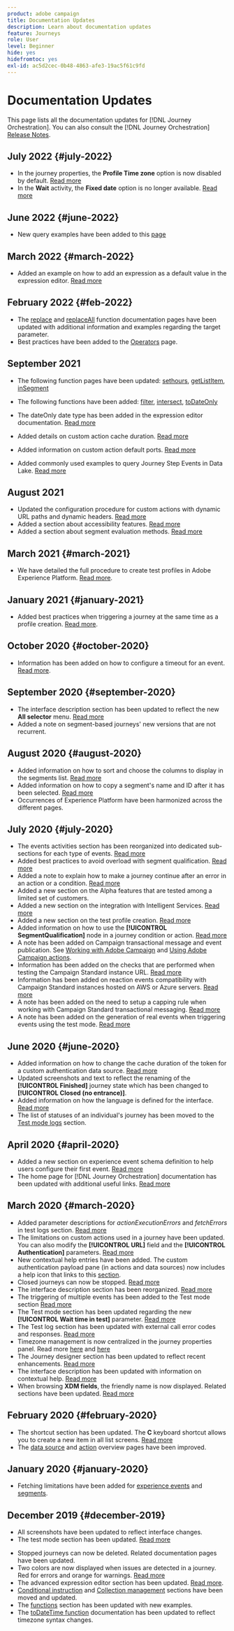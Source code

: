 ```yaml
---
product: adobe campaign
title: Documentation Updates
description: Learn about documentation updates
feature: Journeys
role: User
level: Beginner
hide: yes
hidefromtoc: yes
exl-id: ac5d2cec-0b48-4863-afe3-19ac5f61c9fd
---
```

# Documentation Updates

This page lists all the documentation updates for [!DNL Journey Orchestration].
You can also consult the [!DNL Journey Orchestration] [Release Notes](../release-notes/release-notes.md).

## July 2022 {#july-2022}

* In the journey properties, the **Profile Time zone** option is now disabled by default. [Read more](../building-journeys/timezone-management.md#timezone-from-profiles)
* In the **Wait** activity, the **Fixed date** option is no longer available. [Read more](../building-journeys/wait-activity.md)

## June 2022 {#june-2022}

* New query examples have been added to this [page](../building-journeys/query-examples.md)

## March 2022 {#march-2022}

* Added an example on how to add an expression as a default value in the expression editor. [Read more](../expression/field-references.md#default-value)

## February 2022 {#feb-2022}

* The [replace](../functions/functionreplace.md#example_2) and [replaceAll](../functions/functionreplaceall.md#example) function documentation pages have been updated with additional information and examples regarding the target parameter.
* Best practices have been added to the [Operators](../expression/operators.md#important-notes) page.

## September 2021

* The following function pages have been updated: [sethours](../functions/functionsethours.md), [getListItem](../functions/functiongetlistitem.md), [inSegment](../functions/functioninsegment.md)

* The following functions have been added: [filter](../functions/functionfilter.md), [intersect](../functions/functionintersect.md), [toDateOnly](../functions/functiontodateonly.md)

* The dateOnly date type has been added in the expression editor documentation. [Read more](../expression/data-types.md)

* Added details on custom action cache duration. [Read more](../datasource/external-data-sources.md#section_wjp_nl5_nhb)

* Added information on custom action default ports. [Read more](../action/url-configuration.md)

* Added commonly used examples to query Journey Step Events in Data Lake. [Read more](../building-journeys/query-examples.md)

## August 2021

* Updated the configuration procedure for custom actions with dynamic URL paths and dynamic headers. [Read more](../action/url-configuration.md)
* Added a section about accessibility features. [Read more](../about/user-interface.md#accessibility)
* Added a section about segment evaluation methods. [Read more](../segment/about-segments.md#evaluation-method-in-journey-orchestration)

## March 2021 {#march-2021}

* We have detailed the full procedure to create test profiles in Adobe Experience Platform. [Read more](../building-journeys/creating-test-profiles.md).

## January 2021 {#january-2021}

* Added best practices when triggering a journey at the same time as a profile creation. [Read more](../about/limitations.md#journeys-limitation-profile-creation).

## October 2020 {#october-2020}

* Information has been added on how to configure a timeout for an event. [Read more](../building-journeys/event-activities.md#listening-to-events-during-a-specific-time).

## September 2020 {#september-2020}

* The interface description section has been updated to reflect the new **All selector** menu. [Read more](../about/user-interface.md)
* Added a note on segment-based journeys' new versions that are not recurrent. 

## August 2020 {#august-2020}

* Added information on how to sort and choose the columns to display in the segments list. [Read more](../building-journeys/segment-qualification-events.md)
* Added information on how to copy a segment's name and ID after it has been selected. [Read more](../building-journeys/segment-qualification-events.md)
* Occurrences of Experience Platform have been harmonized across the different pages.

## July 2020 {#july-2020}

* The events activities section has been reorganized into dedicated sub-sections for each type of events. [Read more](../building-journeys/event-activities.md)
* Added best practices to avoid overload with segment qualification. [Read more](../building-journeys/segment-qualification-events.md#speed-segment-qualification)
* Added a note to explain how to make a journey continue after an error in an action or a condition. [Read more](../about/troubleshooting.md#section_h3q_kqk_fhb)
* Added a new section on the Alpha features that are tested among a limited set of customers. 
* Added a new section on the integration with Intelligent Services. [Read more](../ai-services/ai-services-overview.md)
* Added a new section on the test profile creation. [Read more](../building-journeys/testing-the-journey.md)
* Added information on how to use the **[!UICONTROL SegmentQualification]** node in a journey condition or action. [Read more](../building-journeys/segment-qualification-events.md)
* A note has been added on Campaign transactional message and event publication. See [Working with Adobe Campaign](../action/working-with-adobe-campaign.md) and [Using Adobe Campaign actions](../building-journeys/using-adobe-campaign-actions.md).
* Information has been added on the checks that are performed when testing the Campaign Standard instance URL. [Read more](../action/working-with-adobe-campaign.md)
* Information has been added on reaction events compatibility with Campaign Standard instances hosted on AWS or Azure servers. [Read more](../building-journeys/reaction-events.md)
* A note has been added on the need to setup a capping rule when working with Campaign Standard transactional messaging. [Read more](../action/working-with-adobe-campaign.md)
* A note has been added on the generation of real events when triggering events using the test mode. [Read more](../building-journeys/testing-the-journey.md#firing_events)

## June 2020 {#june-2020}

* Added information on how to change the cache duration of the token for a custom authentication data source. [Read more](../datasource/external-data-sources.md#section_wjp_nl5_nhb)
* Updated screenshots and text to reflect the renaming of the **[!UICONTROL Finished]** journey state which has been changed to **[!UICONTROL Closed (no entrance)]**.
* Added information on how the language is defined for the interface. [Read more](../about/user-interface.md)
* The list of statuses of an individual's journey has been moved to the [Test mode logs](../building-journeys/testing-the-journey.md#viewing_logs) section. 

## April 2020 {#april-2020}

* Added a new section on experience event schema definition to help users configure their first event. [Read more](../event/experience-event-schema.md)
* The home page for [!DNL Journey Orchestration] documentation has been updated with additional useful links. [Read more](../../journey-orchestration-home.md)

## March 2020 {#march-2020}

* Added parameter descriptions for _actionExecutionErrors_ and _fetchErrors_ in test logs section. [Read more](../building-journeys/testing-the-journey.md#viewing_logs)
* The limitations on custom actions used in a journey have been updated. You can also modify the **[!UICONTROL URL]** field and the **[!UICONTROL Authentication]** parameters. [Read more](../action/about-custom-action-configuration.md)
* New contextual help entries have been added. The custom authentication payload pane (in actions and data sources) now includes a help icon that links to this [section](../datasource/external-data-sources.md#section_wjp_nl5_nhb). 
* Closed journeys can now be stopped. [Read more](../building-journeys/using-the-journey-designer.md)
* The interface description section has been reorganized. [Read more](../about/user-interface.md)
* The triggering of multiple events has been added to the Test mode section [Read more](../building-journeys/testing-the-journey.md#firing_events)
* The Test mode section has been updated regarding the new **[!UICONTROL Wait time in test]** parameter. [Read more](../building-journeys/testing-the-journey.md)
* The Test log section has been updated with external call error codes and responses. [Read more](../building-journeys/testing-the-journey.md#viewing_logs)
* Timezone management is now centralized in the journey properties panel. Read more [here](../building-journeys/changing-properties.md#timezone) and [here](../building-journeys/timezone-management.md)
* The Journey designer section has been updated to reflect recent enhancements. [Read more](../building-journeys/using-the-journey-designer.md)
* The interface description has been updated with information on contextual help. [Read more](../about/user-interface.md#section_ksq_zr1_ffb)
* When browsing **XDM fields**, the friendly name is now displayed. Related sections have been updated. [Read more](../about/user-interface.md#friendly-names-display)

## February 2020 {#february-2020}

* The shortcut section has been updated. The **C** keyboard shortcut allows you to create a new item in all list screens. [Read more](../about/user-interface.md#section_ksq_zr1_ffb)
* The [data source](../datasource/about-data-sources.md) and [action](../action/action.md) overview pages have been improved.

## January 2020 {#january-2020}

* Fetching limitations have been added for [experience events](../datasource/adobe-experience-platform-data-source.md) and [segments](../functions/functioninsegment.md).
<!--* The [getBestSendTime documentation](../functions/functiongetbestsendtime.md) has been updated.-->

## December 2019 {#december-2019}

* All screenshots have been updated to reflect interface changes.
* The test mode section has been updated. [Read more](../building-journeys/testing-the-journey.md)
<!--* A warning has been added in the [email send time optimization](../building-journeys/wait-activity.md) and [predictive fatigue scores](../ai-services/leveraging-fatigue-scores.md) sections. These capabilities are only available to customers who use the [Adobe Experience Platform Data Connector](https://experienceleague.adobe.com/docs/campaign-standard/using/integrating-with-adobe-cloud/adobe-experience-platform/data-connector/aep-about-data-connector.html).-->
* Stopped journeys can now be deleted. Related documentation pages have been updated.
* Two colors are now displayed when issues are detected in a journey. Red for errors and orange for warnings. [Read more](../about/troubleshooting.md)
* The advanced expression editor section has been updated. [Read more](../expression/expressionadvanced.md).
* [Conditional instruction](../expression/conditional-instruction.md) and [Collection management](../expression/collection-management-functions.md) sections have been moved and updated.
* The [functions](../expression/functions.md) section has been updated with new examples.
* The [toDateTime function](../functions/functiontodatetime.md) documentation has been updated to reflect timezone syntax changes.
